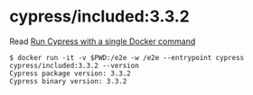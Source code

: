 # cypress/included:3.3.2

Read [Run Cypress with a single Docker command](https://www.cypress.io/blog/2019/05/02/run-cypress-with-a-single-docker-command/)

```shell
$ docker run -it -v $PWD:/e2e -w /e2e --entrypoint cypress cypress/included:3.3.2 --version
Cypress package version: 3.3.2
Cypress binary version: 3.3.2
```
